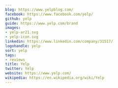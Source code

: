 ```yaml
---
blog: https://www.yelpblog.com/
facebook: https://www.facebook.com/yelp/
github: yelp
guide: https://www.yelp.com/brand
images:
- yelp-ar21.svg
- yelp-icon.svg
linkedin: https://www.linkedin.com/company/31517/
logohandle: yelp
sort: yelp
tags:
- reviews
title: Yelp
twitter: Yelp
website: https://www.yelp.com/
wikipedia: https://en.wikipedia.org/wiki/Yelp
---
```

